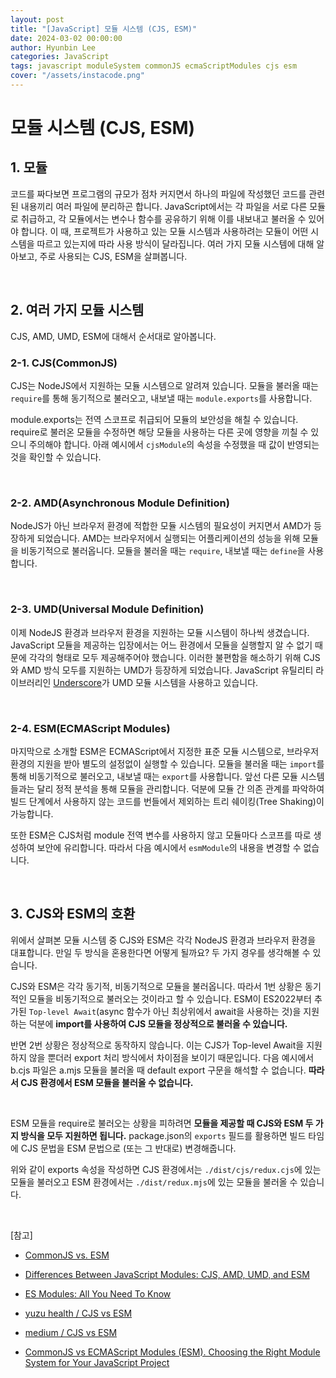 ```yaml
---
layout: post
title: "[JavaScript] 모듈 시스템 (CJS, ESM)"
date: 2024-03-02 00:00:00
author: Hyunbin Lee
categories: JavaScript
tags: javascript moduleSystem commonJS ecmaScriptModules cjs esm 
cover: "/assets/instacode.png"
---
```


# 모듈 시스템 (CJS, ESM)

## 1. 모듈

코드를 짜다보면 프로그램의 규모가 점차 커지면서 하나의 파일에 작성했던 코드를 관련된 내용끼리 여러 파일에 분리하곤 합니다. 
JavaScript에서는 각 파일을 서로 다른 모듈로 취급하고, 각 모듈에서는 변수나 함수를 공유하기 위해 이를 내보내고 불러올 수 있어야 합니다. 
이 때, 프로젝트가 사용하고 있는 모듈 시스템과 사용하려는 모듈이 어떤 시스템을 따르고 있는지에 따라 사용 방식이 달라집니다. 
여러 가지 모듈 시스템에 대해 알아보고, 주로 사용되는 CJS, ESM을 살펴봅니다.

<br />

## 2. 여러 가지 모듈 시스템 

CJS, AMD, UMD, ESM에 대해서 순서대로 알아봅니다. 

### 2-1. CJS(CommonJS)

CJS는 NodeJS에서 지원하는 모듈 시스템으로 알려져 있습니다. 모듈을 불러올 때는 `require`를 통해 동기적으로 불러오고, 내보낼 때는 `module.exports`를 사용합니다. 

<script src="https://gist.github.com/iyu88/e8c8177869bc7938ccea8f9961358209.js?file=01_cjs_syntax.js"></script>

module.exports는 전역 스코프로 취급되어 모듈의 보안성을 해칠 수 있습니다. require로 불러온 모듈을 수정하면 해당 모듈을 사용하는 다른 곳에 영향을 끼칠 수 있으니 주의해야 합니다. 아래 예시에서 `cjsModule`의 속성을 수정했을 때 값이 반영되는 것을 확인할 수 있습니다. 

<script src="https://gist.github.com/iyu88/e8c8177869bc7938ccea8f9961358209.js?file=02_cjs_scope.js"></script>

<br />

### 2-2. AMD(Asynchronous Module Definition)

NodeJS가 아닌 브라우저 환경에 적합한 모듈 시스템의 필요성이 커지면서 AMD가 등장하게 되었습니다. AMD는 브라우저에서 실행되는 어플리케이션의 성능을 위해 모듈을 비동기적으로 불러옵니다. 모듈을 불러올 때는 `require`, 내보낼 때는 `define`을 사용합니다. 

<script src="https://gist.github.com/iyu88/e8c8177869bc7938ccea8f9961358209.js?file=03_amd_syntax.js"></script>

<br />

### 2-3. UMD(Universal Module Definition)

이제 NodeJS 환경과 브라우저 환경을 지원하는 모듈 시스템이 하나씩 생겼습니다. JavaScript 모듈을 제공하는 입장에서는 어느 환경에서 모듈을 실행할지 알 수 없기 때문에 각각의 형태로 모두 제공해주어야 했습니다. 이러한 불편함을 해소하기 위해 CJS와 AMD 방식 모두를 지원하는 UMD가 등장하게 되었습니다. 
JavaScript 유틸리티 라이브러리인 [Underscore](https://github.com/jashkenas/underscore/blob/master/underscore-umd.js)가 UMD 모듈 시스템을 사용하고 있습니다.

<br />

### 2-4. ESM(ECMAScript Modules)

마지막으로 소개할 ESM은 ECMAScript에서 지정한 표준 모듈 시스템으로, 브라우저 환경의 지원을 받아 별도의 설정없이 실행할 수 있습니다. 모듈을 불러올 때는 `import`를 통해 비동기적으로 불러오고, 내보낼 때는 `export`를 사용합니다. 앞선 다른 모듈 시스템들과는 달리 정적 분석을 통해 모듈을 관리합니다. 덕분에 모듈 간 의존 관계를 파악하여 빌드 단계에서 사용하지 않는 코드를 번들에서 제외하는 트리 쉐이킹(Tree Shaking)이 가능합니다.

<script src="https://gist.github.com/iyu88/e8c8177869bc7938ccea8f9961358209.js?file=04_esm_syntax.js"></script>

또한 ESM은 CJS처럼 module 전역 변수를 사용하지 않고 모듈마다 스코프를 따로 생성하여 보안에 유리합니다. 따라서 다음 예시에서 `esmModule`의 내용을 변경할 수 없습니다.

<script src="https://gist.github.com/iyu88/e8c8177869bc7938ccea8f9961358209.js?file=05_esm_scope.js"></script>

<br />

## 3. CJS와 ESM의 호환

위에서 살펴본 모듈 시스템 중 CJS와 ESM은 각각 NodeJS 환경과 브라우저 환경을 대표합니다. 만일 두 방식을 혼용한다면 어떻게 될까요? 두 가지 경우를 생각해볼 수 있습니다.

<script src="https://gist.github.com/iyu88/e8c8177869bc7938ccea8f9961358209.js?file=06_compatibility.js"></script>

CJS와 ESM은 각각 동기적, 비동기적으로 모듈을 불러옵니다. 따라서 1번 상황은 동기적인 모듈을 비동기적으로 불러오는 것이라고 할 수 있습니다. ESM이 ES2022부터 추가된 `Top-level Await`(async 함수가 아닌 최상위에서 await을 사용하는 것)을 지원하는 덕분에 **import를 사용하여 CJS 모듈을 정상적으로 불러올 수 있습니다.** 

반면 2번 상황은 정상적으로 동작하지 않습니다. 이는 CJS가 Top-level Await을 지원하지 않을 뿐더러 export 처리 방식에서 차이점을 보이기 때문입니다. 다음 예시에서 b.cjs 파일은 a.mjs 모듈을 불러올 때 default export 구문을 해석할 수 없습니다. **따라서 CJS 환경에서 ESM 모듈을 불러올 수 없습니다.**

<script src="https://gist.github.com/iyu88/e8c8177869bc7938ccea8f9961358209.js?file=07_default_export.js"></script>

<br />

ESM 모듈을 require로 불러오는 상황을 피하려면 **모듈을 제공할 때 CJS와 ESM 두 가지 방식을 모두 지원하면 됩니다.** package.json의 `exports` 필드를 활용하면 빌드 타임에 CJS 문법을 ESM 문법으로 (또는 그 반대로) 변경해줍니다. 

<script src="https://gist.github.com/iyu88/e8c8177869bc7938ccea8f9961358209.js?file=08_redux_package.js"></script>

위와 같이 exports 속성을 작성하면 CJS 환경에서는 `./dist/cjs/redux.cjs`에 있는 모듈을 불러오고 ESM 환경에서는 `./dist/redux.mjs`에 있는 모듈을 불러올 수 있습니다.

<br />

[참고]

- [CommonJS vs. ESM](https://www.hoeser.dev/blog/2023-02-21-cjs-vs-esm/)

- [Differences Between JavaScript Modules: CJS, AMD, UMD, and ESM](https://medium.com/@halilatilla/differences-between-javascript-modules-cjs-amd-umd-and-esm-f60124de131b)

- [ES Modules: All You Need To Know](https://konstantin.digital/blog/es-modules-all-you-need-to-know)

- [yuzu health / CJS vs ESM](https://yuzu.health/blog/cjs-vs-esm)

- [medium / CJS vs ESM](https://webreflection.medium.com/cjs-vs-esm-5f8b90a4511a)

- [CommonJS vs ECMAScript Modules (ESM). Choosing the Right Module System for Your JavaScript Project](https://blog.stackademic.com/commonjs-vs-ecmascript-modules-esm-choosing-the-right-module-system-for-your-javascript-project-ef4efa856554)

